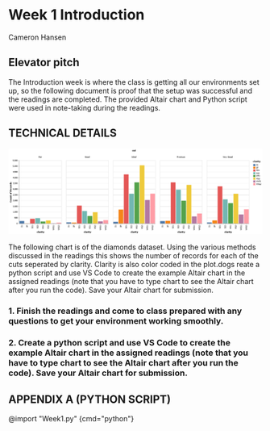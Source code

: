# Week 1 Introduction

Cameron Hansen 




## Elevator pitch

The Introduction week is where the class is getting all our environments set up, so the following document is proof that the setup was successful and the readings are completed. The provided Altair chart and Python script were used in note-taking during the readings.

## TECHNICAL DETAILS

![Reading Chart](Week1.png)

The following chart is of the diamonds dataset. Using the various methods discussed in the readings this shows the number of records for each of the cuts seperated by clarity. Clarity is also color coded in the plot.dogs reate a python script and use VS Code to create the example Altair chart in the assigned readings (note that you have to type chart to see the Altair chart after you run the code). Save your Altair chart for submission.


### 1. Finish the readings and come to class prepared with any questions to get your environment working smoothly.

### 2. Create a python script and use VS Code to create the example Altair chart in the assigned readings (note that you have to type chart to see the Altair chart after you run the code). Save your Altair chart for submission.


## APPENDIX A (PYTHON SCRIPT)

@import "Week1.py" {cmd="python"}